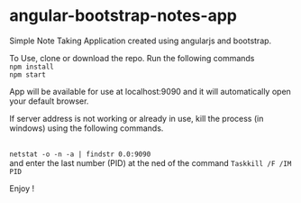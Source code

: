 # angular-bootstrap-notes-app
Simple Note Taking Application created using angularjs and bootstrap.

To Use, clone or download the repo.
Run the following commands
<br/>
<code>npm install</code>
<br/>
<code>npm start</code>

App will be available for use at localhost:9090 and it will automatically open your default browser.

If server address is not working or already in use, kill the process (in windows) using the following commands.

<br/>
<code>netstat -o -n -a | findstr 0.0:9090</code>
<br/>
and enter the last number (PID) at the ned of the command
<code>Taskkill /F /IM PID</code>


Enjoy !
